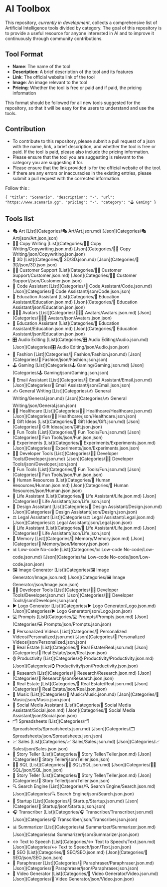 # AI Toolbox


This repository, *currently in development*, collects a comprehensive list of Artificial Intelligence tools divided by category. The goal of this repository is to provide a useful resource for anyone interested in AI and to improve it continuously through community contributions.



## Tool Format

- **Name**: The name of the tool
- **Description**: A brief description of the tool and its features
- **Link**: The official website link of the tool
- **Image**: An image relevant to the tool
- **Pricing**: Whether the tool is free or paid and if paid, the pricing information

This format should be followed for all new tools suggested for the repository, so that it will be easy for the users to understand and use the tools.

## Contribution

- To contribute to this repository, please submit a pull request of a json with the name, link, a brief description, and whether the tool is free or paid. If the tool is paid, please also include the pricing information.
- Please ensure that the tool you are suggesting is relevant to the category you are suggesting it for.
- Please ensure that the link provided is for the official website of the tool.
- If there are any errors or inaccuracies in the existing entries, please submit a pull request with the corrected information.

Follow this :

`
        {
            "title": "Scenario",
            "description": "-",
            "url": "https://www.scenario.gg",
            "pricing": "-",
            "category": "🕹️ Gaming"
        }
`

## Tools list

- 🎭 Art [List](Categories/🎭 Art/Art.json.md) [Json](Categories/🎭 Art/json/Art.json.json)
- ✍🏽 Copy Writing [List](Categories/✍🏽 Copy Writing/Copywriting.json.md) [Json](Categories/✍🏽 Copy Writing/json/Copywriting.json.json)
- 📍 3D [List](Categories/📍 3D/3D.json.md) [Json](Categories/📍 3D/json/3D.json.json)
- 🧑‍💻 Customer Support [List](Categories/🧑‍💻 Customer Support/Customer.json.md) [Json](Categories/🧑‍💻 Customer Support/json/Customer.json.json)
- 🥷 Code Assistant [List](Categories/🥷 Code Assistant/Code.json.md) [Json](Categories/🥷 Code Assistant/json/Code.json.json)
- 🏫 Education Assistant [List](Categories/🏫 Education Assistant/Education.json.md) [Json](Categories/🏫 Education Assistant/json/Education.json.json)
- 🧑‍🤝‍🧑 Avatars [List](Categories/🧑‍🤝‍🧑 Avatars/Avatars.json.md) [Json](Categories/🧑‍🤝‍🧑 Avatars/json/Avatars.json.json)
- 🏫 Education Assistant [List](Categories/🏫 Education Assistant/Education.json.md) [Json](Categories/🏫 Education Assistant/json/Education.json.json)
- 🎛️ Audio Editing [List](Categories/🎛️ Audio Editing/Audio.json.md) [Json](Categories/🎛️ Audio Editing/json/Audio.json.json)
- 👜 Fashion [List](Categories/👜 Fashion/Fashion.json.md) [Json](Categories/👜 Fashion/json/Fashion.json.json)
- 🕹️ Gaming [List](Categories/🕹️ Gaming/Gaming.json.md) [Json](Categories/🕹️ Gaming/json/Gaming.json.json)
- 📧 Email Assistant [List](Categories/📧 Email Assistant/Email.json.md) [Json](Categories/📧 Email Assistant/json/Email.json.json)
- ✍️ General Writing [List](Categories/✍️ General Writing/General.json.md) [Json](Categories/✍️ General Writing/json/General.json.json)
- 🧑‍⚕️ Healthcare [List](Categories/🧑‍⚕️ Healthcare/Healthcare.json.md) [Json](Categories/🧑‍⚕️ Healthcare/json/Healthcare.json.json)
- 🎁 Gift Ideas [List](Categories/🎁 Gift Ideas/Gift.json.md) [Json](Categories/🎁 Gift Ideas/json/Gift.json.json)
- 👻 Fun Tools [List](Categories/👻 Fun Tools/Fun.json.md) [Json](Categories/👻 Fun Tools/json/Fun.json.json)
- 🥼 Experiments [List](Categories/🥼 Experiments/Experiments.json.md) [Json](Categories/🥼 Experiments/json/Experiments.json.json)
- 🧑‍💻 Developer Tools [List](Categories/🧑‍💻 Developer Tools/Developer.json.md) [Json](Categories/🧑‍💻 Developer Tools/json/Developer.json.json)
- 👻 Fun Tools [List](Categories/👻 Fun Tools/Fun.json.md) [Json](Categories/👻 Fun Tools/json/Fun.json.json)
- 💼 Human Resources [List](Categories/💼 Human Resources/Human.json.md) [Json](Categories/💼 Human Resources/json/Human.json.json)
- 🧬 Life Assistant [List](Categories/🧬 Life Assistant/Life.json.md) [Json](Categories/🧬 Life Assistant/json/Life.json.json)
- 🎨 Design Assistant [List](Categories/🎨 Design Assistant/Design.json.md) [Json](Categories/🎨 Design Assistant/json/Design.json.json)
- ⚖️ Legal Assistant [List](Categories/⚖️ Legal Assistant/Legal.json.md) [Json](Categories/⚖️ Legal Assistant/json/Legal.json.json)
- 🧬 Life Assistant [List](Categories/🧬 Life Assistant/Life.json.md) [Json](Categories/🧬 Life Assistant/json/Life.json.json)
- 🧠 Memory [List](Categories/🧠 Memory/Memory.json.md) [Json](Categories/🧠 Memory/json/Memory.json.json)
- 📊 Low-code No-code [List](Categories/📊 Low-code No-code/Low-code.json.md) [Json](Categories/📊 Low-code No-code/json/Low-code.json.json)
- 🖼️ Image Generator [List](Categories/🖼️ Image Generator/Image.json.md) [Json](Categories/🖼️ Image Generator/json/Image.json.json)
- 🧑‍💻 Developer Tools [List](Categories/🧑‍💻 Developer Tools/Developer.json.md) [Json](Categories/🧑‍💻 Developer Tools/json/Developer.json.json)
- ▶️ Logo Generator [List](Categories/▶️ Logo Generator/Logo.json.md) [Json](Categories/▶️ Logo Generator/json/Logo.json.json)
- 💻 Prompts [List](Categories/💻 Prompts/Prompts.json.md) [Json](Categories/💻 Prompts/json/Prompts.json.json)
- 📼 Personalized Videos [List](Categories/📼 Personalized Videos/Personalized.json.md) [Json](Categories/📼 Personalized Videos/json/Personalized.json.json)
- 🏡 Real Estate [List](Categories/🏡 Real Estate/Real.json.md) [Json](Categories/🏡 Real Estate/json/Real.json.json)
- ⌚ Productivity [List](Categories/⌚ Productivity/Productivity.json.md) [Json](Categories/⌚ Productivity/json/Productivity.json.json)
- 🔬 Research [List](Categories/🔬 Research/Research.json.md) [Json](Categories/🔬 Research/json/Research.json.json)
- 🏡 Real Estate [List](Categories/🏡 Real Estate/Real.json.md) [Json](Categories/🏡 Real Estate/json/Real.json.json)
- 🎵 Music [List](Categories/🎵 Music/Music.json.md) [Json](Categories/🎵 Music/json/Music.json.json)
- 🍒 Social Media Assistant [List](Categories/🍒 Social Media Assistant/Social.json.md) [Json](Categories/🍒 Social Media Assistant/json/Social.json.json)
- 🗂️ Spreadsheets [List](Categories/🗂️ Spreadsheets/Spreadsheets.json.md) [Json](Categories/🗂️ Spreadsheets/json/Spreadsheets.json.json)
- 📈 Sales [List](Categories/📈 Sales/Sales.json.md) [Json](Categories/📈 Sales/json/Sales.json.json)
- 📖 Story Teller [List](Categories/📖 Story Teller/Teller.json.md) [Json](Categories/📖 Story Teller/json/Teller.json.json)
- 🤵‍♀️ SQL [List](Categories/🤵‍♀️ SQL/SQL.json.md) [Json](Categories/🤵‍♀️ SQL/json/SQL.json.json)
- 📖 Story Teller [List](Categories/📖 Story Teller/Teller.json.md) [Json](Categories/📖 Story Teller/json/Teller.json.json)
- 🔍 Search Engine [List](Categories/🔍 Search Engine/Search.json.md) [Json](Categories/🔍 Search Engine/json/Search.json.json)
- 🦄 Startup [List](Categories/🦄 Startup/Startup.json.md) [Json](Categories/🦄 Startup/json/Startup.json.json)
- 🎧 Transcriber [List](Categories/🎧 Transcriber/Transcriber.json.md) [Json](Categories/🎧 Transcriber/json/Transcriber.json.json)
- 📊 Summarizer [List](Categories/📊 Summarizer/Summarizer.json.md) [Json](Categories/📊 Summarizer/json/Summarizer.json.json)
- ↔️ Text to Speech [List](Categories/↔️ Text to Speech/Text.json.md) [Json](Categories/↔️ Text to Speech/json/Text.json.json)
- 🤔 SEO [List](Categories/🤔 SEO/SEO.json.md) [Json](Categories/🤔 SEO/json/SEO.json.json)
- 📃 Paraphraser [List](Categories/📃 Paraphraser/Paraphraser.json.md) [Json](Categories/📃 Paraphraser/json/Paraphraser.json.json)
- 📼 Video Generator [List](Categories/📼 Video Generator/Video.json.md) [Json](Categories/📼 Video Generator/json/Video.json.json)







